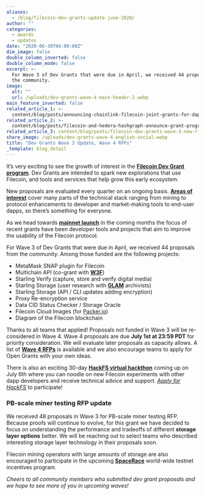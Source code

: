 ```yaml
---
aliases:
  - /blog/filecoin-dev-grants-update-june-2020/
author: ""
categories:
  - awards
  - updates
date: "2020-06-30T04:00:00Z"
dim_image: false
double_column_inverted: false
double_column_mode: false
excerpt: >-
  For Wave 3 of Dev Grants that were due in April, we received 44 proposals from
  the community.
image:
  alt: ""
  url: /uploads/dev-grants-wave-4-main-header-2.webp
main_feature_inverted: false
related_article_1: >-
  content/blog/posts/announcing-chainlink-filecoin-joint-grants-for-dapps-combining-decentralized-storage-and-oracles.en.md
related_article_2: >-
  content/blog/posts/filecoin-and-hedera-hashgraph-announce-grant-program-to-propel-web3-interoperability.en.md
related_article_3: content/blog/posts/filecoin-dev-grants-wave-3-new-rfps-wave-1-2.en.md
share_image: /uploads/dev-grants-wave-4-english-social.webp
title: "Dev Grants Wave 3 Update, Wave 4 RFPs"
_template: blog_detail
---
```


It’s very exciting to see the growth of interest in the [**Filecoin Dev Grant program**](https://filecoin.io/grants). Dev Grants are intended to spark new explorations that use Filecoin, and tools and services that help grow this early ecosystem.

New proposals are evaluated every quarter on an ongoing basis. [**Areas of interest**](https://github.com/filecoin-project/devgrants#technical-areas) cover many parts of the technical stack ranging from mining to protocol enhancements to developer and market-making tools to end-user dapps, so there’s something for everyone.

As we head towards [**mainnet launch**](https://app.instagantt.com/shared/s/1152992274307505/latest) in the coming months the focus of recent grants have been developer tools and projects that aim to improve the usability of the Filecoin protocol.

For Wave 3 of Dev Grants that were due in April, we received 44 proposals from the community. Among those funded are the following projects:

- MetaMask SNAP plugin for Filecoin
- Multichain API (co-grant with [**W3F**](https://web3.foundation/grants/))
- Starling Verify (capture, store and verify digital media)
- Starling Storage (user research with [**GLAM**](<https://en.wikipedia.org/wiki/GLAM_(industry_sector)>) archivists)
- Starling Storage (API / CLI updates adding encryption)
- Proxy Re-encryption service
- Data CID Status Checker / Storage Oracle
- Filecoin Cloud Images (for [Packer.io](https://www.packer.io/))
- Diagram of the Filecoin blockchain

Thanks to all teams that applied! Proposals not funded in Wave 3 will be re-considered in Wave 4. Wave 4 proposals are due **July 1st at 23:59 PDT** for priority consideration. We will evaluate later proposals as capacity allows. A list of [**Wave 4 RFPs**](https://github.com/filecoin-project/devgrants/tree/master?tab=readme-ov-file#requests-for-proposals-rfps) is available and we also encourage teams to apply for Open Grants with your own ideas.

There is also an exciting 30-day [**HackFS virtual hackthon**](https://filecoin.io/blog/announcing-filecoin-ignite-and-hackfs/) coming up on July 6th where you can noodle on new Filecoin experiments with other dapp developers and receive technical advice and support. [_Apply for HackFS_](https://hackfs.com/) to participate!

### PB-scale miner testing RFP update

We received 48 proposals in Wave 3 for PB-scale miner testing RFP. Because proofs will continue to evolve, for this grant we have decided to focus on understanding the performance and tradeoffs of different **storage layer options** better. We will be reaching out to select teams who described interesting storage layer technology in their proposals soon.

Filecoin mining operators with large amounts of storage are also encouraged to participate in the upcoming [**SpaceRace**](https://filecoin.io/blog/announcing-testnet-incentives/) world-wide testnet incentives program.

_Cheers to all community members who submitted dev grant proposals and we hope to see more of you in upcoming waves!_
